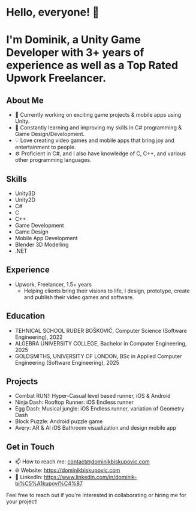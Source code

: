 # Hello, everyone! 👋
# I'm Dominik, a Unity Game Developer with 3+ years of experience as well as a Top Rated Upwork Freelancer.

## About Me
- 🔭 Currently working on exciting game projects & mobile apps using Unity.
- 🌱 Constantly learning and improving my skills in C# programming & Game Design/Development.
- 💡 Love creating video games and mobile apps that bring joy and entertainment to people.
- ⚙️ Proficient in C#, and I also have knowledge of C, C++, and various other programming languages.

## Skills
- Unity3D
- Unity2D
- C#
- C
- C++
- Game Development
- Game Design
- Mobile App Development
- Blender 3D Modelling
- .NET

## Experience
- Upwork, Freelancer, 1.5+ years
  - Helping clients bring their visions to life, I design, prototype, create and publish their video games and software.

## Education
- TEHNICAL SCHOOL RUĐER BOŠKOVIĆ, Computer Science (Software Engineering), 2022
- ALGEBRA UNIVERSITY COLLEGE, Bachelor in Computer Engineering, 2025
- GOLDSMITHS, UNIVERSITY OF LONDON, BSc in Applied Computer Engineering (Software Engineering), 2025

## Projects
- Combat RUN!: Hyper-Casual level based runner, iOS & Android
- Ninja Dash: Rooftop Runner: iOS Endless runner
- Egg Dash: Musical jungle: iOS Endless runner, variation of Geometry Dash
- Block Puzzle: Android puzzle game
- Avery: AR & AI iOS Bathroom visualization and design mobile app

## Get in Touch
- 📫 How to reach me: contact@dominikbiskupovic.com
- 🌐 Website: https://dominikbiskupovic.com
- 💼 LinkedIn: https://www.linkedin.com/in/dominik-bi%C5%A1kupovi%C4%87

Feel free to reach out if you're interested in collaborating or hiring me for your project!
